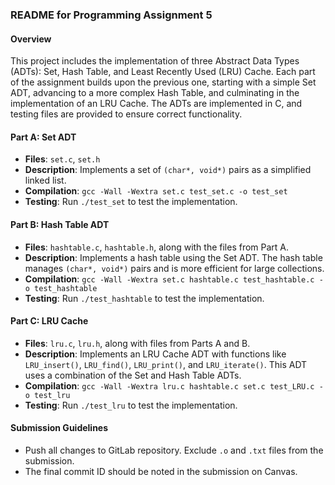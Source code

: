 ### README for Programming Assignment 5

#### Overview
This project includes the implementation of three Abstract Data Types (ADTs): Set, Hash Table, and Least Recently Used (LRU) Cache. Each part of the assignment builds upon the previous one, starting with a simple Set ADT, advancing to a more complex Hash Table, and culminating in the implementation of an LRU Cache. The ADTs are implemented in C, and testing files are provided to ensure correct functionality.

#### Part A: Set ADT
- **Files**: `set.c`, `set.h`
- **Description**: Implements a set of `(char*, void*)` pairs as a simplified linked list.
- **Compilation**: `gcc -Wall -Wextra set.c test_set.c -o test_set`
- **Testing**: Run `./test_set` to test the implementation.

#### Part B: Hash Table ADT
- **Files**: `hashtable.c`, `hashtable.h`, along with the files from Part A.
- **Description**: Implements a hash table using the Set ADT. The hash table manages `(char*, void*)` pairs and is more efficient for large collections.
- **Compilation**: `gcc -Wall -Wextra set.c hashtable.c test_hashtable.c -o test_hashtable`
- **Testing**: Run `./test_hashtable` to test the implementation.

#### Part C: LRU Cache
- **Files**: `lru.c`, `lru.h`, along with files from Parts A and B.
- **Description**: Implements an LRU Cache ADT with functions like `LRU_insert()`, `LRU_find()`, `LRU_print()`, and `LRU_iterate()`. This ADT uses a combination of the Set and Hash Table ADTs.
- **Compilation**: `gcc -Wall -Wextra lru.c hashtable.c set.c test_LRU.c -o test_lru`
- **Testing**: Run `./test_lru` to test the implementation.

#### Submission Guidelines
- Push all changes to GitLab repository. Exclude `.o` and `.txt` files from the submission.
- The final commit ID should be noted in the submission on Canvas.
